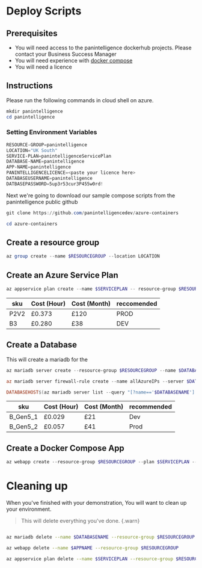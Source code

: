 # Deploy Scripts

## Prerequisites
- You will need access to the panintelligence dockerhub projects.  Please contact your Business Success Manager
- You will need experience with [docker compose](https://docs.docker.com/compose/)
- You will need a licence

## Instructions

Please run the following commands in cloud shell on azure.

```powershell
mkdir panintelligence
cd panintelligence
```

### Setting Environment Variables

```powershell
RESOURCE-GROUP=panintelligence
LOCATION="UK South"
SERVICE-PLAN=panintelligenceServicePlan
DATABASE-NAME=panintelligence
APP-NAME=panintelligence
PANINTELLIGENCELICENCE=<paste your licence here>
DATABASEUSERNAME=panintelligence
DATBASEPASSWORD=5up3r53cur3P455w0rd!
```

Next we're going to download our sample compose scripts from the panintelligence public github

```powershell
git clone https://github.com/panintelligencedev/azure-containers

cd azure-containers
```

## Create a resource group

```powershell
az group create --name $RESOURCEGROUP --location LOCATION
```

## Create an Azure Service Plan

```powershell
az appservice plan create --name $SERVICEPLAN -- resource-group $RESOURCEGROUP ---sku B3 --is-linux
```
|sku|Cost (Hour)|Cost (Month)|reccomended|
|--|--|--|--|
|P2V2|£0.373|£120|PROD|
|B3|£0.280|£38|DEV|


## Create a Database

This will create a mariadb for the 

```powershell
az mariadb server create --resource-group $RESOURCEGROUP --name $DATABASENAME --location $LOCATION --admin-user $DATABASEUSERNAME --admin-password $DATABASEPASSWORD --sku-name B_Gen5_1 --version 10.3

az mariadb server firewall-rule create --name allAzureIPs --server $DATABASENAME --resource-group $RESOURCEGROUP --start-ip-address 0.0.0.0 --end-ip-address 0.0.0.0

DATABASEHOST$(az mariadb server list --query "[?name=='$DATABASENAME'].fullyQualifiedDomainName" --output tsv)
```

|sku|Cost (Hour)|Cost (Month)|recommended|
|--|--|--|--|
|B_Gen5_1|£0.029|£21|Dev|
|B_Gen5_2|£0.057|£41|Prod|

## Create a Docker Compose App

```powershell
az webapp create --resource-group $RESOURCEGROUP --plan $SERVICEPLAN --name $APPNAME --multicontainer-config-file docker-compose-panintelligence-separates.yml

```

# Cleaning up

When you've finished with your demonstration, You will want to clean up your environment.  

> This will delete everything you've done.
{.warn}

```bash

az mariadb delete --name $DATABASENAME --resource-group $RESOURCEGROUP

az webapp delete --name $APPNAME --resource-group $RESOURCEGROUP 

az appservice plan delete --name $SERVICEPLAN --resource-group $RESOURCEGROUP

```